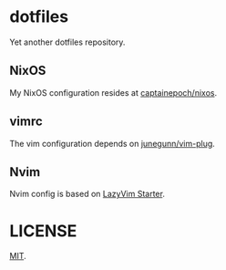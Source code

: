 # dotfiles

Yet another dotfiles repository.

## NixOS

My NixOS configuration resides at [captainepoch/nixos][nixos].

## vimrc

The vim configuration depends on [junegunn/vim-plug][vim-plug].

## Nvim

Nvim config is based on [LazyVim Starter][lazyvim].

# LICENSE

[lazyvim]: https://github.com/LazyVim/starter
[nixos]: https://codeberg.org/captainepoch/nixos
[vim-plug]: https://github.com/junegunn/vim-plug
[MIT](./COPYING).
